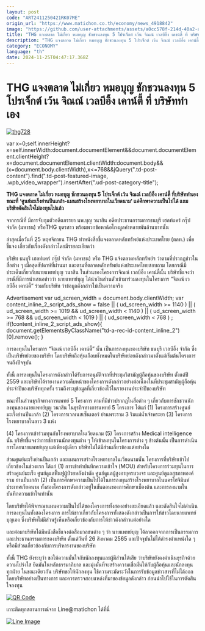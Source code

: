 ```yaml
---
layout: post
code: "ART2411250421RK07ME"
origin_url: "https://www.matichon.co.th/economy/news_4918842"
image: "https://github.com/user-attachments/assets/a0cc578f-214d-40a2-aafb-d339461d3538"
title: "THG แจงตลาด ไม่เกี่ยว หมอบุญ ชักชวนลงทุน 5 โปรเจ็กต์ เว้น จิณณ์ เวลบีอิ้ง เคาน์ตี้ ที่ บริษัททำเอง"
description: "THG แจงตลาด ไม่เกี่ยว หมอบุญ ชักชวนลงทุน 5 โปรเจ็กต์ เว้น จิณณ์ เวลบีอิ้ง เคาน์ตี้ ที่บริษัททำเอง ขณะที่"
category: "ECONOMY"
language: "th"
date: 2024-11-25T04:47:17.368Z
---
```


# THG แจงตลาด ไม่เกี่ยว หมอบุญ ชักชวนลงทุน 5 โปรเจ็กต์ เว้น จิณณ์ เวลบีอิ้ง เคาน์ตี้ ที่ บริษัททำเอง

[![](https://www.matichon.co.th/wp-content/uploads/2024/11/thg728.jpg "thg728")](https://www.matichon.co.th/wp-content/uploads/2024/11/thg728.jpg)

var x=0;self.innerHeight?x=self.innerWidth:document.documentElement&&document.documentElement.clientHeight?x=document.documentElement.clientWidth:document.body&&(x=document.body.clientWidth),x<=768&&jQuery(".td-post-content").find(".td-post-featured-image, .wpb\_video\_wrapper").insertAfter(".ud-post-category-title");

**THG แจงตลาด ไม่เกี่ยว หมอบุญ ชักชวนลงทุน 5 โปรเจ็กต์ เว้น จิณณ์ เวลบีอิ้ง เคาน์ตี้ ที่บริษัททำเอง ขณะที่ ‘ศูนย์มะเร็งย่านปิ่นเกล้า-แผนสร้างโรงพยาบาลในเวียดนาม’ แค่ศึกษาความเป็นไปได้ แถมบริษัทตัดสินใจไม่ลงทุนไปแล้ว** 

จากกรณีที่ มีการจับกุมตัวอดีตภรรยา นพ.บุญ วนาสิน อดีตประธานกรรมการธนบุรี เฮลท์แคร์ กรุ๊ป จำกัด (มหาชน) หรือTHG บุตรสาว พร้อมพวกข้อหาฉ้อโกงมูลค่าหลายพันล้านบาทนั้น

ล่าสุดเมื่อวันที่ 25 พฤศจิกายน THG ทำหนังสือชี้แจงตลาดหลักทรัพย์แห่งประเทศไทย (ตลท.) เพื่อชี้แจง เกี่ยวกับเรื่องดังกล่าวโดยมีรายละเอียดว่า

บริษัท ธนบุรี เฮลท์แคร์ กรุ๊ป จำกัด (มหาชน) หรือ THG แจ้งตลาดหลักทรัพย์ฯ ว่าตามที่ปรากฏข่าวในสื่อต่าง ๆ เมื่อสุดสัปดาห์ที่ผ่านมา และตามที่ตลาดหลักทรัพย์แห่งประเทศไทยสอบถาม โดยกรณีมีประเด็นเกี่ยวกับนายแพทย์บุญ วนาสิน ในส่วนของโครงการจิณณ์ เวลบีอิ้ง เคาน์ตี้นั้น บริษัทชี้แจงว่า กรณีที่มีการนำเสนอข่าวว่า นายแพทย์บุญ ได้นำเงินส่วนตัวเข้ามาร่วมลงทุนในโครงการ “จิณณ์ เวลบีอิ้ง เคาน์ตี้” ร่วมกับบริษัท ว่าข้อมูลดังกล่าวไม่เป็นความจริง

Advertisement var ud\_screen\_width = document.body.clientWidth; var content\_inline\_2\_script\_ads\_show = false || ( ud\_screen\_width >= 1140 ) || ( ud\_screen\_width >= 1019 && ud\_screen\_width < 1140 ) || ( ud\_screen\_width >= 768 && ud\_screen\_width < 1019 ) || ( ud\_screen\_width < 768 ) ; if(!content\_inline\_2\_script\_ads\_show){ document.getElementsByClassName("td-a-rec-id-content\_inline\_2")\[0\].remove(); }

การลงทุนในโครงการ “จิณณ์ เวลบีอิ้ง เคาน์ตี้” นั้น เป็นการลงทุนของบริษัท ธนบุรี เวลบีอิ้ง จำกัด ซึ่งเป็นบริษัทย่อยของบริษัท โดยบริษัทถือหุ้นเกือบทั้งหมดในบริษัทย่อยดังกล่าวมาตั้งแต่เริ่มต้นโครงการจนถึงปัจจุบัน

ทั้งนี้ การลงทุนในโครงการดังกล่าวได้รับการอนุมัติจากที่ประชุมวิสามัญผู้ถือหุ้นของบริษัท ตั้งแต่ปี 2559 และบริษัทได้รายงานความคืบหน้าของโครงการดังกล่าวอย่างต่อเนื่องในที่ประชุมสามัญผู้ถือหุ้นประจำปีของบริษัททุกครั้ง รวมถึงระบุข้อมูลที่เกี่ยวข้องไว้ในรายงานประจำปีของบริษัท

ขณะที่ในส่วนธุรกิจทางการแพทย์ 5 โครงการ ตามที่มีข่าวปรากฏในสื่อต่าง ๆ เกี่ยวกับการชักชวนนักลงทุนของนายแพทย์บุญ วนาสิน ในธุรกิจทางการแพทย์ 5 โครงการ ได้แก่ (1) โครงการสร้างศูนย์มะเร็งย่านปิ่นเกล้า (2) โครงการเวลเนสเซ็นเตอร์ ย่านพระราม 3 ริมแม่น้ำเจ้าพระยา (3) โครงการโรงพยาบาลในลาว 3 แห่ง

(4) โครงการเข้าร่วมทุนกับโรงพยาบาลในเวียดนาม (5) โครงการสร้าง Medical intelligence นั้น บริษัทชี้แจงว่าการชักชวนนักลงทุนต่าง ๆ ให้เข้าลงทุนในโครงการต่าง ๆ ข้างต้นนั้น เป็นการดำเนินการโดยนายแพทย์บุญ แต่เพียงผู้เดียว บริษัทไม่ได้มีส่วนเกี่ยวข้องแต่อย่างใด

ส่วนศูนย์มะเร็งย่านปิ่นเกล้า และแผนการสร้างโรงพยาบาลในเวียดนามนั้น โครงการที่บริษัทเข้าไปเกี่ยวข้องในช่วงแรก ได้แก่ (1) การเข้าทำบันทึกความเข้าใจ (MOU) สำหรับโครงการร่วมทุนในการสร้างศูนย์มะเร็ง ศูนย์ดูแลฟื้นฟูผู้ป่วยหลังผ่าตัด ศูนย์ดูแลผู้สูงอายุครบวงจร และศูนย์ดูแลสุขภาพองค์รวม ย่านปิ่นเกล้า (2) เป็นการศึกษาความเป็นไปได้ในการลงทุนสร้างโรงพยาบาลในนครโฮจิมินห์ ประเทศเวียดนาม ทั้งสองโครงการดังกล่าวอยู่ในขั้นตอนของการศึกษาเบื้องต้น และการลงนามในบันทึกความเข้าใจเท่านั้น

โดยบริษัทได้พิจารณาแผนความเป็นไปได้ของโครงการทั้งสองอย่างละเอียดแล้ว และตัดสินใจไม่ดำเนินการลงทุนในทั้งสองโครงการ การให้ข่าวเกี่ยวกับโครงการทั้งสองดังกล่าวเป็นการให้ข่าวโดยนายแพทย์บุญเอง ซึ่งบริษัทไม่มีส่วนรู้เห็นหรือเกี่ยวข้องกับการให้ข่าวดังกล่าวแต่อย่างใด

และต่อมาบริษัทได้มีหนังสือชี้แจงต่อสื่อมวลชนต่าง ๆ ว่า นายแพทย์บุญ ได้ลาออกจากการเป็นกรรมการและประธานกรรมการของบริษัท ตั้งแต่วันที่ 26 สิงหาคม 2565 และปัจจุบันไม่ได้ดำรงตำแหน่งใด ๆ หรือมีส่วนเกี่ยวข้องกับการบริหารงานของบริษัท

ทั้งนี้ THG ยังระบุว่า ขอให้ความมั่นใจกับนักลงทุนและผู้มีส่วนได้เสีย ว่าบริษัทยังคงดำเนินธุรกิจด้วยความโปร่งใส ยึดมันในหลักธรรมาภิบาล และมุ่งมั่นที่จะสร้างความเชื่อมั่นให้กับผู้ถือหุ้นและนักลงทุนทุกฝ่าย ในขณะเดียวกัน บริษัทขอให้นักลงทุน ใช้ความระมัดระวังในการรับข้อมูลข่าวสารที่ไม่ได้ออกโดยบริษัทอย่างเป็นทางการ และควรตรวจสอบแหล่งที่มาของข้อมูลดังกล่าว ก่อนนำไปใช้ในการตัดสินใจลงทุน

[![QR Code](https://www.matichon.co.th/wp-content/uploads/2023/07/wob1371z.jpg)](https://lin.ee/ht0nDxX)

เกาะติดทุกสถานการณ์จาก Line@matichon ได้ที่นี่

[![Line Image](https://www.matichon.co.th/wp-content/uploads/2023/07/th.png)](https://lin.ee/ht0nDxX)